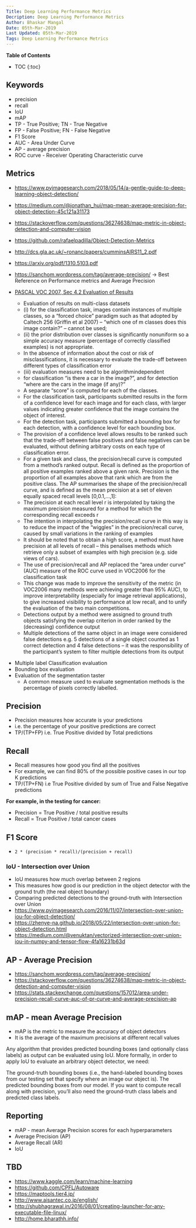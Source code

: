 ```yaml
---
Title: Deep Learning Performance Metrics
Decription: Deep Learning Performance Metrics
Author: Bhaskar Mangal
Date: 05th-Mar-2019
Last Updated: 05th-Mar-2019
Tags: Deep Learning Performance Metrics
---
```



**Table of Contents**
* TOC
{:toc}


## Keywords
* precision
* recall
* IoU
* mAP
* TP - True Positive; TN - True Negative
* FP - False Positive; FN - False Negative
* F1 Score
* AUC - Area Under Curve
* AP - average precision
* ROC curve - Receiver Operating Characteristic curve


## Metrics
* https://www.pyimagesearch.com/2018/05/14/a-gentle-guide-to-deep-learning-object-detection/
* https://medium.com/@jonathan_hui/map-mean-average-precision-for-object-detection-45c121a31173
* https://stackoverflow.com/questions/36274638/map-metric-in-object-detection-and-computer-vision
* https://github.com/rafaelpadilla/Object-Detection-Metrics
* http://dcs.gla.ac.uk/~ronanc/papers/cumminsAIRS11_2.pdf
* https://arxiv.org/pdf/1310.5103.pdf
* https://sanchom.wordpress.com/tag/average-precision/ -> Best Reference on Performance metrics and Average Precision



* [PASCAL VOC 2007, Sec 4.2 Evaluation of Results](http://homepages.inf.ed.ac.uk/ckiw/postscript/ijcv_voc09.pdf)
  * Evaluation of results on multi-class datasets
  * (i) for the classification task, images contain instances of multiple classes, so a “forced choice” paradigm such as that adopted by Caltech 256 (Griffin et al 2007) – “which one of m classes does this image contain?” – cannot be used; 
  * (ii) the prior distribution over classes is significantly nonuniform so a simple accuracy measure (percentage of correctly classified examples) is not appropriate.
  * In the absence of information about the cost or risk of misclassifications, it is necessary to evaluate the trade-off between different types of classification error
  * (iii) evaluation measures need to be algorithmindependent
  * for classification “is there a car in the image?”, and for detection “where are the cars in the image (if any)?”
  * A separate “score” is computed for each of the classes. 
  * For the classification task, participants submitted results in the form of a confidence level for each image and for each class, with larger values indicating greater confidence that the image contains the object of interest. 
  * For the detection task, participants submitted a bounding box for each detection, with a confidence level for each bounding box.
  * The provision of a confidence level allows results to be ranked such that the trade-off between false positives and false negatives can be evaluated, without defining arbitrary costs on each type of classification error.
  * For a given task and class, the precision/recall curve is computed from a method’s ranked output. Recall is defined as the proportion of all positive examples ranked above a given rank. Precision is the proportion of all examples above that rank which are from the positive class. The AP summarises the shape of the precision/recall curve, and is defined as the mean precision at a set of eleven equally spaced recall levels [0,0.1,...,1]:
  * The precision at each recall level r is interpolated by taking the maximum precision measured for a method for which the corresponding recall exceeds r
  * The intention in interpolating the precision/recall curve in this way is to reduce the impact of the “wiggles” in the precision/recall curve, caused by small variations in the ranking of examples
  * It should be noted that to obtain a high score, a method must have precision at all levels of recall – this penalises methods which retrieve only a subset of examples with high precision (e.g. side views of cars).
  * The use of precision/recall and AP replaced the “area under curve” (AUC) measure of the ROC curve used in VOC2006 for the classification task
  * This change was made to improve the sensitivity of the metric (in VOC2006 many methods were achieving greater than 95% AUC), to improve interpretability (especially for image retrieval applications), to give increased visibility to performance at low recall, and to unify the evaluation of the two main competitions.
  * Detections output by a method were assigned to ground truth objects satisfying the overlap criterion in order ranked by the (decreasing) confidence output
  * Multiple detections of the same object in an image were considered false detections e.g. 5 detections of a single object counted as 1 correct detection and 4 false detections – it was the responsibility of the participant’s system to filter multiple detections from its output

- Multiple label Classification evaluation
- Bounding box evaluation
- Evaluation of the segmentation taster
  + A common measure used to evaluate segmentation methods is the percentage of pixels correctly labelled.

## Precision 
* Precision measures how accurate is your predictions
* i.e. the percentage of your positive predictions are correct
* TP/(TP+FP) i.e. True Positive divided by Total predictions


## Recall
* Recall measures how good you find all the positives
* For example, we can find 80% of the possible positive cases in our top K predictions
* TP/(TP+FN) i.e True Positive divided by sum of True and False Negative predictions

**For example, in the testing for cancer:**
* Precision = True Positive / total positive results
* Recall = True Positive / total cancer cases


## F1 Score
* `2 * (precision * recall)/(precision + recall)`


### IoU - Intersection over Union
* IoU measures how much overlap between 2 regions
* This measures how good is our prediction in the object detector with the ground truth (the real object boundary)
* Comparing predicted detections to the ground-truth with Intersection over Union
* https://www.pyimagesearch.com/2016/11/07/intersection-over-union-iou-for-object-detection/
* https://zhenye-na.github.io/2018/05/22/intersection-over-union-for-object-detection.html
* https://medium.com/@venuktan/vectorized-intersection-over-union-iou-in-numpy-and-tensor-flow-4fa16231b63d


## AP - Average Precision
* https://sanchom.wordpress.com/tag/average-precision/
* https://stackoverflow.com/questions/36274638/map-metric-in-object-detection-and-computer-vision
* https://stats.stackexchange.com/questions/157012/area-under-precision-recall-curve-auc-of-pr-curve-and-average-precision-ap

## mAP - mean Average Precision
* mAP is the metric to measure the accuracy of object detectors
* It is the average of the maximum precisions at different recall values



Any algorithm that provides predicted bounding boxes (and optionally class labels) as output can be evaluated using IoU. More formally, in order to apply IoU to evaluate an arbitrary object detector, we need:

The ground-truth bounding boxes (i.e., the hand-labeled bounding boxes from our testing set that specify where an image our object is).
The predicted bounding boxes from our model.
If you want to compute recall along with precision, you’ll also need the ground-truth class labels and predicted class labels.


## **Reporting**
* mAP - mean Average Precision scores for each hyperparameters
* Average Precision  (AP)
* Average Recall     (AR)
* IoU


## TBD
* https://www.kaggle.com/learn/machine-learning
* https://github.com/CPFL/Autoware
* https://maptools.tier4.jp/
* http://www.aisantec.co.jp/english/
* http://shubhagrawal.in/2016/08/01/creating-launcher-for-any-executable-file-linux/
* http://home.bharathh.info/

